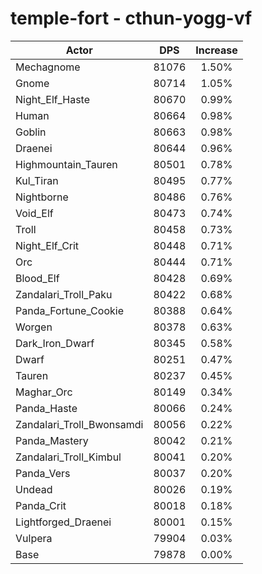 # temple-fort - cthun-yogg-vf
| Actor | DPS | Increase |
|---|:---:|:---:|
|Mechagnome|81076|1.50%|
|Gnome|80714|1.05%|
|Night_Elf_Haste|80670|0.99%|
|Human|80664|0.98%|
|Goblin|80663|0.98%|
|Draenei|80644|0.96%|
|Highmountain_Tauren|80501|0.78%|
|Kul_Tiran|80495|0.77%|
|Nightborne|80486|0.76%|
|Void_Elf|80473|0.74%|
|Troll|80458|0.73%|
|Night_Elf_Crit|80448|0.71%|
|Orc|80444|0.71%|
|Blood_Elf|80428|0.69%|
|Zandalari_Troll_Paku|80422|0.68%|
|Panda_Fortune_Cookie|80388|0.64%|
|Worgen|80378|0.63%|
|Dark_Iron_Dwarf|80345|0.58%|
|Dwarf|80251|0.47%|
|Tauren|80237|0.45%|
|Maghar_Orc|80149|0.34%|
|Panda_Haste|80066|0.24%|
|Zandalari_Troll_Bwonsamdi|80056|0.22%|
|Panda_Mastery|80042|0.21%|
|Zandalari_Troll_Kimbul|80041|0.20%|
|Panda_Vers|80037|0.20%|
|Undead|80026|0.19%|
|Panda_Crit|80018|0.18%|
|Lightforged_Draenei|80001|0.15%|
|Vulpera|79904|0.03%|
|Base|79878|0.00%|
